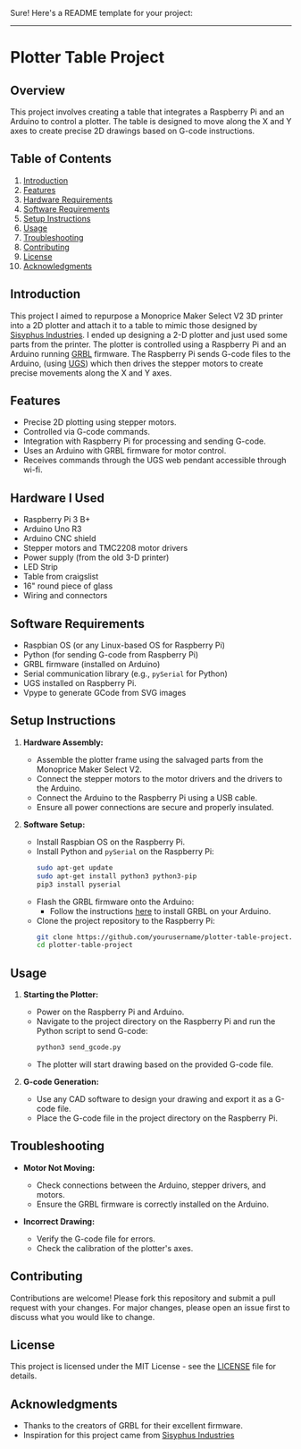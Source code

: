Sure! Here's a README template for your project:

---

# Plotter Table Project

## Overview

This project involves creating a table that integrates a Raspberry Pi and an Arduino to control a plotter. The table is designed to move along the X and Y axes to create precise 2D drawings based on G-code instructions.

## Table of Contents

1. [Introduction](#introduction)
2. [Features](#features)
3. [Hardware Requirements](#hardware-requirements)
4. [Software Requirements](#software-requirements)
5. [Setup Instructions](#setup-instructions)
6. [Usage](#usage)
7. [Troubleshooting](#troubleshooting)
8. [Contributing](#contributing)
9. [License](#license)
10. [Acknowledgments](#acknowledgments)

## Introduction

This project I aimed to repurpose a Monoprice Maker Select V2 3D printer into a 2D plotter and attach it to a table to mimic 
those designed by [Sisyphus Industries](https://sisyphus-industries.com/). I ended up designing a 2-D plotter 
and just used some parts from the printer. The plotter is 
controlled using a Raspberry Pi and an Arduino running [GRBL](https://github.com/grbl/grbl) firmware. The Raspberry Pi sends G-code files to the Arduino,
(using [UGS](https://winder.github.io/ugs_website/)) 
which then drives the stepper motors to create precise movements along the X and Y axes.

## Features

- Precise 2D plotting using stepper motors.
- Controlled via G-code commands.
- Integration with Raspberry Pi for processing and sending G-code.
- Uses an Arduino with GRBL firmware for motor control.
- Receives commands through the UGS web pendant accessible through wi-fi.


## Hardware I Used

- Raspberry Pi 3 B+
- Arduino Uno R3
- Arduino CNC shield
- Stepper motors and TMC2208 motor drivers 
- Power supply (from the old 3-D printer)
- LED Strip
- Table from craigslist
- 16" round piece of glass
- Wiring and connectors


## Software Requirements

- Raspbian OS (or any Linux-based OS for Raspberry Pi)
- Python (for sending G-code from Raspberry Pi)
- GRBL firmware (installed on Arduino)
- Serial communication library (e.g., `pySerial` for Python)
- UGS installed on Raspberry Pi.
- Vpype to generate GCode from SVG images

## Setup Instructions

1. **Hardware Assembly:**
    - Assemble the plotter frame using the salvaged parts from the Monoprice Maker Select V2.
    - Connect the stepper motors to the motor drivers and the drivers to the Arduino.
    - Connect the Arduino to the Raspberry Pi using a USB cable.
    - Ensure all power connections are secure and properly insulated.

2. **Software Setup:**
    - Install Raspbian OS on the Raspberry Pi.
    - Install Python and `pySerial` on the Raspberry Pi:
      ```sh
      sudo apt-get update
      sudo apt-get install python3 python3-pip
      pip3 install pyserial
      ```
    - Flash the GRBL firmware onto the Arduino:
      - Follow the instructions [here](https://github.com/gnea/grbl) to install GRBL on your Arduino.
    - Clone the project repository to the Raspberry Pi:
      ```sh
      git clone https://github.com/yourusername/plotter-table-project.git
      cd plotter-table-project
      ```

## Usage

1. **Starting the Plotter:**
    - Power on the Raspberry Pi and Arduino.
    - Navigate to the project directory on the Raspberry Pi and run the Python script to send G-code:
      ```sh
      python3 send_gcode.py
      ```
    - The plotter will start drawing based on the provided G-code file.

2. **G-code Generation:**
    - Use any CAD software to design your drawing and export it as a G-code file.
    - Place the G-code file in the project directory on the Raspberry Pi.

## Troubleshooting

- **Motor Not Moving:**
  - Check connections between the Arduino, stepper drivers, and motors.
  - Ensure the GRBL firmware is correctly installed on the Arduino.
  
- **Incorrect Drawing:**
  - Verify the G-code file for errors.
  - Check the calibration of the plotter's axes.

## Contributing

Contributions are welcome! Please fork this repository and submit a pull request with your changes. For major changes, please open an issue first to discuss what you would like to change.

## License

This project is licensed under the MIT License - see the [LICENSE](LICENSE) file for details.

## Acknowledgments

- Thanks to the creators of GRBL for their excellent firmware.
- Inspiration for this project came from [Sisyphus Industries](https://sisyphus-industries.com/)

